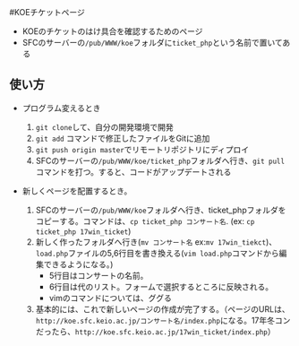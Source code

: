 #KOEチケットページ

* KOEのチケットのはけ具合を確認するためのページ
* SFCのサーバーの`/pub/WWW/koe`フォルダに`ticket_php`という名前で置いてある

## 使い方

* プログラム変えるとき
    1. `git clone`して、自分の開発環境で開発
    2. `git add` コマンドで修正したファイルをGitに追加
    3. `git push origin master`でリモートリポジトリにディプロイ
    4. SFCのサーバーの`/pub/WWW/koe/ticket_php`フォルダへ行き、`git pull`コマンドを打つ。すると、コードがアップデートされる

* 新しくページを配置するとき。
    1. SFCのサーバーの`/pub/WWW/koe`フォルダへ行き、ticket_phpフォルダをコピーする。コマンドは、`cp ticket_php コンサート名`. (ex: `cp ticket_php 17win_ticket`)
    2. 新しく作ったフォルダへ行き(`mv コンサート名` ex:`mv 17win_tiekct`)、`load.php`ファイルの5,6行目を書き換える(`vim load.php`コマンドから編集できるようになる。)
        * 5行目はコンサートの名前。
        * 6行目は代のリスト。フォームで選択するところに反映される。
        * vimのコマンドについては、ググる
    3. 基本的には、これで新しいページの作成が完了する。（ページのURLは、`http://koe.sfc.keio.ac.jp/コンサート名/index.php`になる。17年冬コンだったら、`http://koe.sfc.keio.ac.jp/17win_ticket/index.php`）


